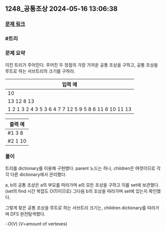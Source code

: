 ## 1248_공통조상 2024-05-16 13:06:38
### [문제 링크](https://swexpertacademy.com/main/code/problem/problemDetail.do?contestProbId=AV15PTkqAPYCFAYD)

### #트리

### 문제 요약
이진 트리가 주어진다. 주어진 두 정점의 가장 가까운 공통 조상을 구하고, 공통 조상을 루트로 하는 서브트리의 크기를 구하라.
    

| 입력 예 |
| --- |  
|10|
|13 12 8 13|
|1 2 1 3 2 4 3 5 3 6 4 7 7 12 5 9 5 8 6 11 6 10 11 13|

| 출력 예 |
| --- |
|#1 3 8|
|#2 1 10|

### 풀이   

트리를 dictionary를 이용해 구현했다. parent 노드는 하나, children은 여럿이므로 각각 다른 dictionary에서 관리했다.  

a, b의 공통 조상은 a의 부모를 따라가며 a의 모든 조상을 구하고 이를 set에 보관했다.(set의 find 시간 복잡도 O(1)이므로)
그다음 b의 조상을 따라가며 set에 있는지 확인했다.  

그렇게 찾은 공통 조상을 루트로 하는 서브트리 크기는, children dictionary를 따라가며 DFS 완전탐색했다.

$∴ O(V)$ ($V$=amount of vertexes)
